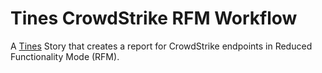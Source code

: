 # Tines CrowdStrike RFM Workflow
A [Tines](https://tines.com) Story that creates a report for CrowdStrike endpoints in Reduced Functionality Mode (RFM).
